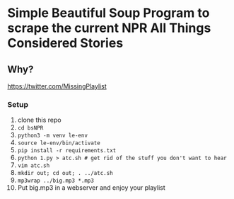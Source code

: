 # Simple Beautiful Soup Program to scrape the current NPR All Things Considered Stories

## Why?

https://twitter.com/MissingPlaylist

### Setup

1. clone this repo
1. `cd bsNPR`
1. `python3 -m venv le-env`
1. `source le-env/bin/activate`
1. `pip install -r requirements.txt`
1. `python 1.py > atc.sh # get rid of the stuff you don't want to hear`
1. `vim atc.sh`
1. `mkdir out; cd out; . ../atc.sh`
1. `mp3wrap ../big.mp3 *.mp3`
1. Put big.mp3 in a webserver and enjoy your playlist
